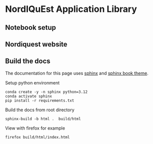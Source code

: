 # **NordIQuEst Application Library**

## Notebook setup

## Nordiquest website


## Build the docs

The documentation for this page uses [sphinx](https://www.sphinx-doc.org/en/master/) and [sphinx book theme](https://sphinx-book-theme.readthedocs.io/en/latest/index.html).

Setup python environment

```
conda create -y -n sphinx python=3.12
conda activate sphinx
pip install -r requirements.txt
```

Build the docs from root directory

```
sphinx-build -b html .  build/html
```

View with firefox for example

```
firefox build/html/index.html
```
